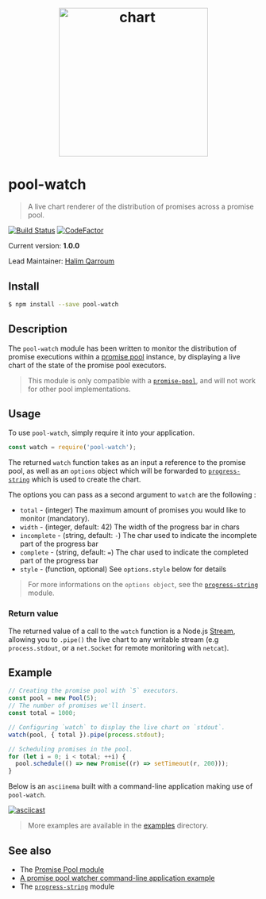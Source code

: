 <h1 align="center">
	<br>
	<a href="https://asciinema.org/a/YrNLcfAkFueFr0TLqhGXHgAFJ"><img width="300"  src="https://asciinema.org/a/YrNLcfAkFueFr0TLqhGXHgAFJ.png" alt="chart"></a>
	<br>
</h1>

# pool-watch
> A live chart renderer of the distribution of promises across a promise pool.

[![Build Status](https://travis-ci.org/HQarroum/pool-watch.svg?branch=master)](https://travis-ci.org/HQarroum/middleware-chain)
[![CodeFactor](https://www.codefactor.io/repository/github/hqarroum/pool-watch/badge)](https://www.codefactor.io/repository/github/hqarroum/pool-watch)

Current version: **1.0.0**

Lead Maintainer: [Halim Qarroum](mailto:hqm.post@gmail.com)

## Install

```sh
$ npm install --save pool-watch
```

## Description

The `pool-watch` module has been written to monitor the distribution of promise executions within a [promise pool](https://github.com/HQarroum/promise-pool) instance, by displaying a live chart of the state of the promise pool executors.

> This module is only compatible with a [`promise-pool`](https://github.com/HQarroum/promise-pool), and will not work for other pool implementations.

## Usage

To use `pool-watch`, simply require it into your application.

```js
const watch = require('pool-watch');
```

The returned `watch` function takes as an input a reference to the promise pool, as well as an `options` object which will be forwarded to [`progress-string`](https://github.com/watson/progress-string) which is used to create the chart.

The options you can pass as a second argument to `watch` are the following :

- `total` - (integer) The maximum amount of promises you would like to monitor (mandatory).
- `width` - (integer, default: 42) The width of the progress bar in chars
- `incomplete` - (string, default: `-`) The char used to indicate the
  incomplete part of the progress bar
- `complete` - (string, default: `=`) The char used to indicate the
  completed part of the progress bar
- `style` - (function, optional) See `options.style` below for details

> For more informations on the `options object`, see the [`progress-string`](https://github.com/watson/progress-string) module.

### Return value

The returned value of a call to the `watch` function is a Node.js [Stream](https://nodejs.org/api/stream.html), allowing you to `.pipe()` the live chart to any writable stream (e.g `process.stdout`, or a `net.Socket` for remote monitoring with `netcat`).

## Example

```js
// Creating the promise pool with `5` executors.
const pool = new Pool(5);
// The number of promises we'll insert.
const total = 1000;

// Configuring `watch` to display the live chart on `stdout`.
watch(pool, { total }).pipe(process.stdout);

// Scheduling promises in the pool.
for (let i = 0; i < total; ++i) {
  pool.schedule(() => new Promise((r) => setTimeout(r, 200)));
}
```

Below is an `asciinema` built with a command-line application making use of `pool-watch`.

[![asciicast](https://asciinema.org/a/YrNLcfAkFueFr0TLqhGXHgAFJ.png)](https://asciinema.org/a/YrNLcfAkFueFr0TLqhGXHgAFJ)

> More examples are available in the [examples](./examples) directory.

## See also

 - The [Promise Pool module](https://github.com/HQarroum/promise-pool)
 - [A promise pool watcher command-line application example](https://github.com/HQarroum/promise-pool/tree/master/examples/pool-monitoring)
 - The [`progress-string`](https://github.com/watson/progress-string) module

